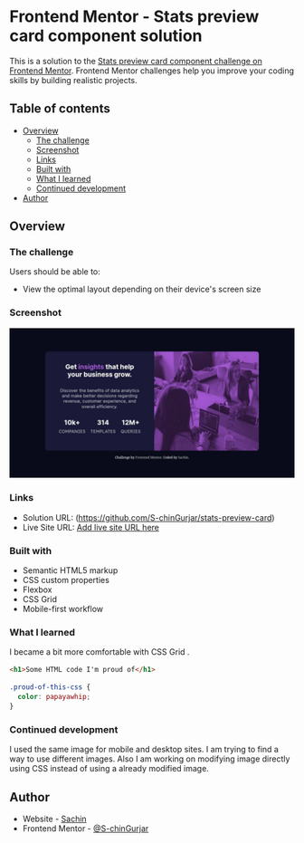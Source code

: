 
# Frontend Mentor - Stats preview card component solution

This is a solution to the [Stats preview card component challenge on Frontend Mentor](https://www.frontendmentor.io/challenges/stats-preview-card-component-8JqbgoU62). Frontend Mentor challenges help you improve your coding skills by building realistic projects. 

## Table of contents

- [Overview](#overview)
  - [The challenge](#the-challenge)
  - [Screenshot](#screenshot)
  - [Links](#links)
  - [Built with](#built-with)
  - [What I learned](#what-i-learned)
  - [Continued development](#continued-development)
- [Author](#author)

## Overview

### The challenge

Users should be able to:

- View the optimal layout depending on their device's screen size

### Screenshot

![](./screenshot-stats-preview.jpg)


### Links

- Solution URL: (https://github.com/S-chinGurjar/stats-preview-card)
- Live Site URL: [Add live site URL here](https://your-live-site-url.com)

### Built with

- Semantic HTML5 markup
- CSS custom properties
- Flexbox
- CSS Grid
- Mobile-first workflow

### What I learned

I became a bit more comfortable with CSS Grid . 

```html
<h1>Some HTML code I'm proud of</h1>
```
```css
.proud-of-this-css {
  color: papayawhip;
}
```

### Continued development

I used the same image for mobile and desktop sites. I am trying to find a way to use different images. Also I am working on modifying image directly using CSS instead of using a already modified image. 
## Author

- Website - [Sachin](https://github.com/S-chinGurjar)
- Frontend Mentor - [@S-chinGurjar](https://www.frontendmentor.io/profile/S-chinGurjar)

